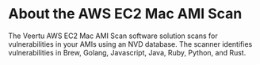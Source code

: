---
---

# About the AWS EC2 Mac AMI Scan

The Veertu AWS EC2 Mac AMI Scan software solution scans for vulnerabilities in your AMIs using an NVD database. The scanner identifies vulnerabilities in Brew, Golang, Javascript, Java, Ruby, Python, and Rust.
